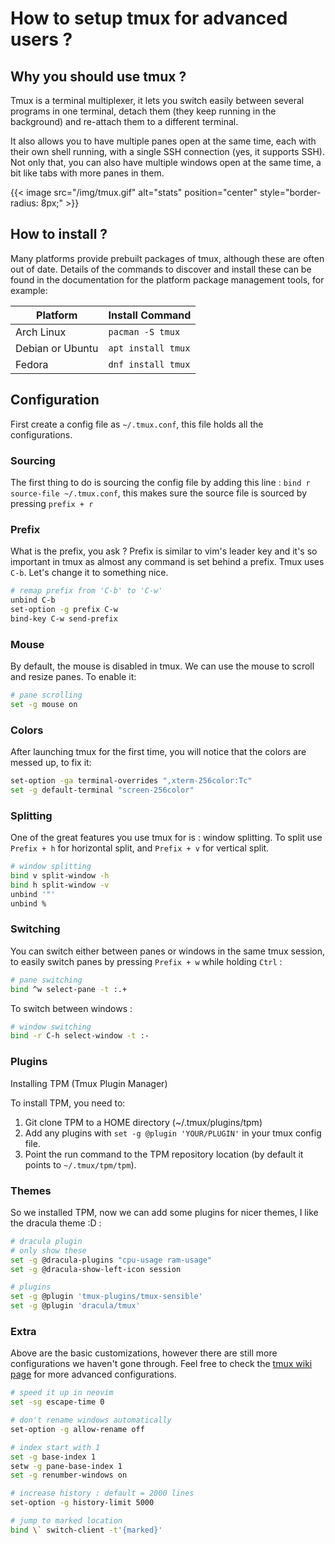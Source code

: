 # How to setup tmux for advanced users ?


## Why you should use tmux ?
Tmux is a terminal multiplexer, it lets you switch easily between several programs in one terminal, detach them (they keep running in the background) and re-attach them to a different terminal.

It also allows you to have multiple panes open at the same time, each with their own shell running, with a single SSH connection (yes, it supports SSH). Not only that, you can also have multiple windows open at the same time, a bit like tabs with more panes in them.

{{< image src="/img/tmux.gif" alt="stats" position="center" style="border-radius: 8px;" >}}

## How to install ?

Many platforms provide prebuilt packages of tmux, although these are often out
of date. Details of the commands to discover and install these can be found in
the documentation for the platform package management tools, for example:

Platform|Install Command
---|---
Arch Linux|`pacman -S tmux`
Debian or Ubuntu|`apt install tmux`
Fedora|`dnf install tmux`

## Configuration
First create a config file as `~/.tmux.conf`, this file holds all the configurations.

### Sourcing
The first thing to do is sourcing the config file by adding this line : `bind r source-file ~/.tmux.conf`, this makes sure the source file is sourced by pressing `prefix + r`

### Prefix
What is the prefix, you ask ? Prefix is similar to vim's leader key and it's so important in tmux as almost any command is set behind a prefix.
Tmux uses `C-b`. Let's change it to something nice. 

```bash
# remap prefix from 'C-b' to 'C-w'
unbind C-b
set-option -g prefix C-w
bind-key C-w send-prefix
```

### Mouse
By default, the mouse is disabled in tmux. We can use the mouse to scroll and resize panes. To enable it:
```bash
# pane scrolling
set -g mouse on
```

### Colors
After launching tmux for the first time, you will notice that the colors are messed up, to fix it:

```bash
set-option -ga terminal-overrides ",xterm-256color:Tc"
set -g default-terminal "screen-256color"
```

### Splitting
One of the great features you use tmux for is : window splitting.
To split use `Prefix + h` for horizontal split, and `Prefix + v` for vertical split.

```bash
# window splitting
bind v split-window -h
bind h split-window -v
unbind '"'
unbind %
```

### Switching
You can switch either between panes or windows in the same tmux session, to easily switch panes by pressing `Prefix + w` while holding `Ctrl` :
```bash
# pane switching
bind ^w select-pane -t :.+
```
To switch between windows : 

```bash
# window switching 
bind -r C-h select-window -t :-
```

### Plugins

Installing TPM (Tmux Plugin Manager)

To install TPM, you need to:

1. Git clone TPM to a HOME directory (~/.tmux/plugins/tpm)
2. Add any plugins with `set -g @plugin 'YOUR/PLUGIN'` in your tmux config file.
3. Point the run command to the TPM repository location (by default it points to `~/.tmux/tpm/tpm`).

### Themes
So we installed TPM, now we can add some plugins for nicer themes, I like the dracula theme :D :

```bash
# dracula plugin
# only show these
set -g @dracula-plugins "cpu-usage ram-usage"
set -g @dracula-show-left-icon session

# plugins
set -g @plugin 'tmux-plugins/tmux-sensible'
set -g @plugin 'dracula/tmux'
```

### Extra
Above are the basic customizations, however there are still more configurations we haven't gone through. Feel free to check the [tmux wiki page](https://github.com/tmux/tmux/wiki) for more advanced configurations.

```bash
# speed it up in neovim
set -sg escape-time 0

# don't rename windows automatically
set-option -g allow-rename off

# index start with 1
set -g base-index 1
setw -g pane-base-index 1
set -g renumber-windows on

# increase history : default = 2000 lines
set-option -g history-limit 5000

# jump to marked location
bind \` switch-client -t'{marked}'
```

